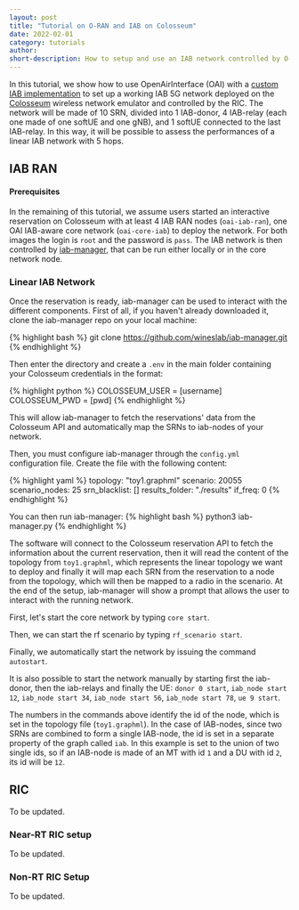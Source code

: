 ```yaml
---
layout: post
title: "Tutorial on O-RAN and IAB on Colosseum"
date: 2022-02-01
category: tutorials
author:
short-description: How to setup and use an IAB network controlled by O-RAN in Colosseum
---
```


In this tutorial, we show how to use OpenAirInterface (OAI) with a [custom IAB implementation](https://dl.acm.org/doi/10.1145/3495243.3558750) to set up a working IAB 5G network deployed on the [Colosseum](/experimental-platforms/colosseum) wireless network emulator and controlled by the RIC. The network will be made of 10 SRN, divided into 1 IAB-donor, 4 IAB-relay (each one made of one softUE and one gNB), and 1 softUE connected to the last IAB-relay. In this way, it will be possible to assess the performances of a linear IAB network with 5 hops.

<!-- Later on, we'll describe how to deploy a realistic IAB network using the scenarios we developed using real data from different European cities. -->

## IAB RAN

#### Prerequisites

In the remaining of this tutorial, we assume users started an interactive reservation on Colosseum with at least 4 IAB RAN nodes (`oai-iab-ran`), one OAI IAB-aware core network (`oai-core-iab`) to deploy the network. For both images the login is `root` and the password is `pass`. The IAB network is then controlled by [iab-manager](https://github.com/wineslab/iab-manager), that can be run either locally or in the core network node.

### Linear IAB Network

Once the reservation is ready, iab-manager can be used to interact with the different components. First of all, if you haven't already downloaded it, clone the iab-manager repo on your local machine:

{% highlight bash %}
git clone https://github.com/wineslab/iab-manager.git
{% endhighlight %}

Then enter the directory and create a `.env` in the main folder containing your Colosseum credentials in the format:

{% highlight python %}
COLOSSEUM_USER = [username]
COLOSSEUM_PWD = [pwd]
{% endhighlight %}

This will allow iab-manager to fetch the reservations' data from the Colosseum API and automatically map the SRNs to iab-nodes of your network.

Then, you must configure iab-manager through the `config.yml` configuration file. Create the file with the following content:

{% highlight yaml %}
topology: "toy1.graphml"
scenario: 20055
scenario_nodes: 25
srn_blacklist: []
results_folder: "./results"
if_freq: 0
{% endhighlight %}

You can then run iab-manager:
{% highlight bash %}
python3 iab-manager.py
{% endhighlight %}

The software will connect to the Colosseum reservation API to fetch the information about the current reservation, then it will read the content of the topology from `toy1.graphml`, which represents the linear topology we want to deploy and finally it will map each SRN from the reservation to a node from the topology, which will then be mapped to a radio in the scenario. At the end of the setup, iab-manager will show a prompt that allows the user to interact with the running network.

First, let's start the core network by typing `core start`.

Then, we can start the rf scenario by typing `rf_scenario start`.

Finally, we automatically start the network by issuing the command `autostart`.

It is also possible to start the network manually by starting first the iab-donor, then the iab-relays and finally the UE: `donor 0 start`, `iab_node start 12`, `iab_node start 34`, `iab_node start 56`, `iab_node start 78`, `ue 9 start`.

The numbers in the commands above identify the id of the node, which is set in the topology file (`toy1.graphml`). In the case of IAB-nodes, since two SRNs are combined to form a single IAB-node, the id is set in a separate property of the graph called `iab`. In this example is set to the union of two single ids, so if an IAB-node is made of an MT with id `1` and a DU with id `2`, its id will be `12`.

<!-- ### Realistic IAB Network -->

## RIC

To be updated.

### Near-RT RIC setup

To be updated.

### Non-RT RIC Setup

To be updated.
